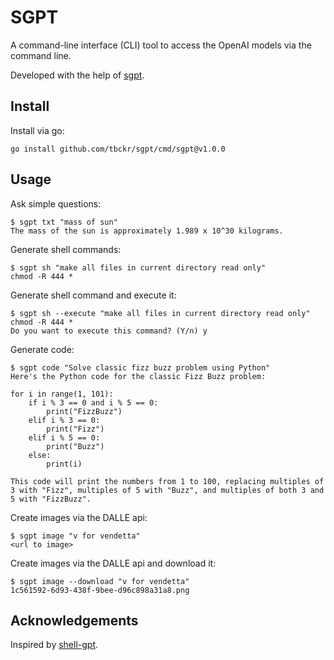 # SGPT

A command-line interface (CLI) tool to access the OpenAI models via the command line.

Developed with the help of [sgpt](https://github.com/tbckr/sgpt).

## Install

Install via go:

```shell
go install github.com/tbckr/sgpt/cmd/sgpt@v1.0.0
```

## Usage

Ask simple questions:

```shell
$ sgpt txt "mass of sun"
The mass of the sun is approximately 1.989 x 10^30 kilograms.
```

Generate shell commands:

```shell
$ sgpt sh "make all files in current directory read only"
chmod -R 444 *
```

Generate shell command and execute it:

```shell
$ sgpt sh --execute "make all files in current directory read only"
chmod -R 444 *
Do you want to execute this command? (Y/n) y
```

Generate code:

```shell
$ sgpt code "Solve classic fizz buzz problem using Python"
Here's the Python code for the classic Fizz Buzz problem:

for i in range(1, 101):
    if i % 3 == 0 and i % 5 == 0:
        print("FizzBuzz")
    elif i % 3 == 0:
        print("Fizz")
    elif i % 5 == 0:
        print("Buzz")
    else:
        print(i)

This code will print the numbers from 1 to 100, replacing multiples of 3 with "Fizz", multiples of 5 with "Buzz", and multiples of both 3 and 5 with "FizzBuzz".
```

Create images via the DALLE api:

```shell
$ sgpt image "v for vendetta"
<url to image>
```

Create images via the DALLE api and download it:

```shell
$ sgpt image --download "v for vendetta"
1c561592-6d93-438f-9bee-d96c898a31a8.png
```

## Acknowledgements

Inspired by [shell-gpt](https://github.com/TheR1D/shell_gpt).